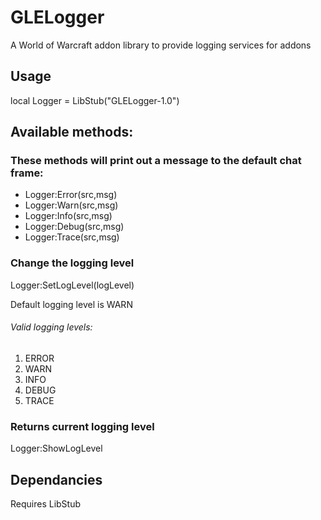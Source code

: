 # GLELogger 
A World of Warcraft addon library to provide logging services for addons

## Usage
local Logger = LibStub("GLELogger-1.0")

## Available methods:
### These methods will print out a message to the default chat frame:
- Logger:Error(src,msg)
- Logger:Warn(src,msg)
- Logger:Info(src,msg)
- Logger:Debug(src,msg)
- Logger:Trace(src,msg)

### Change the logging level
Logger:SetLogLevel(logLevel)

Default logging level is WARN

###### Valid logging levels:
1. ERROR
2. WARN
3. INFO
4. DEBUG
5. TRACE

### Returns current logging level
Logger:ShowLogLevel

## Dependancies
Requires LibStub